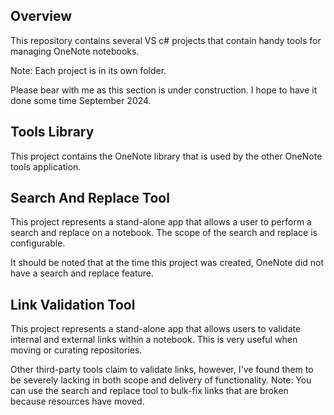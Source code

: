 ## Overview
This repository contains several VS c# projects that contain handy tools for managing OneNote notebooks.  

Note: Each project is in its own folder. 

Please bear with me as this section is under construction. I hope to have it done some time September 2024.  

## Tools Library
This project contains the OneNote library that is used by the other OneNote tools application.

## Search And Replace Tool
This project represents a stand-alone app that allows a user to perform a search and replace on a notebook. The scope of the search and replace is configurable.  

It should be noted that at the time this project was created, OneNote did not have a search and replace feature. 

## Link Validation Tool

This project represents a stand-alone app that allows users to validate internal and external links within a notebook. This is very useful when moving or curating repositories.  

Other third-party tools claim to validate links, however, I've found them to be severely lacking in both scope and delivery of functionality. Note: You can use the search and replace tool to bulk-fix links that are broken because resources have moved.
